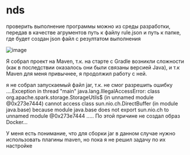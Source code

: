 # nds
проверить выполнение программы можно из среды разработки, передав в качестве агрументов путь к файлу rule.json 
и путь к папке, где будет создан json файл с резултатом выполнения

![image](https://user-images.githubusercontent.com/98388659/225118776-492c5f1f-2f00-4efc-bfd0-53b133a5989d.png)

Я собрал проект на Maven, т.к. на старте с Gradle возникли сложности (как в последствии оказалось они были связаны версией Java), и т.к Maven для меня привычнее, я продолжил работу с ней.

я не собрал запускаемый файл jar, т.к. не смог разрешить ошибку ....Exception in thread "main" java.lang.IllegalAccessError: class org.apache.spark.storage.StorageUtils$ (in unnamed module @0x273e7444) cannot access class sun.nio.ch.DirectBuffer (in module java.base) because module java.base does not export sun.nio.ch to unnamed module @0x273e7444
 ..... По этой причине не создал образ Docker...
 
 У меня есть понимание, что для сборки jar в данном случае нужно использовать плагины maven, но пока я не решил задачу по их настройке
